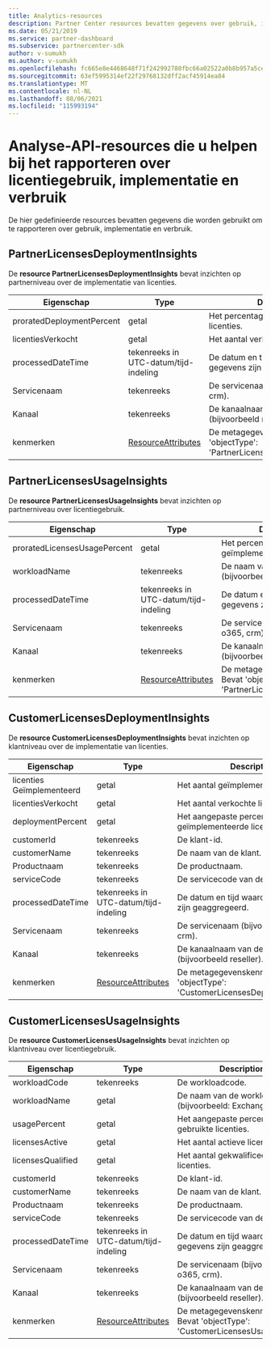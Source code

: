 ```yaml
---
title: Analytics-resources
description: Partner Center resources bevatten gegevens over gebruik, implementatie en verbruik. Bevat inzichten over de implementatie en het gebruik van licenties door partners en klanten.
ms.date: 05/21/2019
ms.service: partner-dashboard
ms.subservice: partnercenter-sdk
author: v-sumukh
ms.author: v-sumukh
ms.openlocfilehash: fc665e8e4468648f71f242992780fbc66a02522a0b8b957a5ce68147ab33eaac
ms.sourcegitcommit: 63ef5995314ef22f29768132dff2acf45914ea84
ms.translationtype: MT
ms.contentlocale: nl-NL
ms.lasthandoff: 08/06/2021
ms.locfileid: "115993194"
---
```

# <a name="analytics-api-resources-that-help-you-report-on-license-usage-deployment-and-consumption"></a>Analyse-API-resources die u helpen bij het rapporteren over licentiegebruik, implementatie en verbruik

De hier gedefinieerde resources bevatten gegevens die worden gebruikt om te rapporteren over gebruik, implementatie en verbruik.

## <a name="partnerlicensesdeploymentinsights"></a>PartnerLicensesDeploymentInsights

De **resource PartnerLicensesDeploymentInsights** bevat inzichten op partnerniveau over de implementatie van licenties.

| Eigenschap                  | Type                                                           | Description                                                                         |
|---------------------------|----------------------------------------------------------------|-------------------------------------------------------------------------------------|
| proratedDeploymentPercent | getal                                                         | Het percentage geïmplementeerde licenties.                                                |
| licentiesVerkocht              | getal                                                         | Het aantal verkochte licenties.                                                        |
| processedDateTime         | tekenreeks in UTC-datum/tijd-indeling                                 | De datum en tijd waarop de gegevens zijn geaggregeerd.                                     |
| Servicenaam               | tekenreeks                                                         | De servicenaam (bijvoorbeeld: o365, crm).                                                  |
| Kanaal                   | tekenreeks                                                         | De kanaalnaam van de service (bijvoorbeeld reseller).                                    |
| kenmerken                | [ResourceAttributes](utility-resources.md#resourceattributes) | De metagegevenskenmerken. Bevat 'objectType': 'PartnerLicensesDeploymentInsights' |

## <a name="partnerlicensesusageinsights"></a>PartnerLicensesUsageInsights

De **resource PartnerLicensesUsageInsights** bevat inzichten op partnerniveau over licentiegebruik.

| Eigenschap                     | Type                                                           | Description                                                                    |
|------------------------------|----------------------------------------------------------------|--------------------------------------------------------------------------------|
| proratedLicensesUsagePercent | getal                                                         | Het percentage geïmplementeerde licenties.                                           |
| workloadName                 | tekenreeks                                                         | De naam van de workload (bijvoorbeeld exchange).                                             |
| processedDateTime            | tekenreeks in UTC-datum/tijd-indeling                                 | De datum en tijd waarop de gegevens zijn geaggregeerd.                                |
| Servicenaam                  | tekenreeks                                                         | De servicenaam (bijvoorbeeld: o365, crm).                                             |
| Kanaal                      | tekenreeks                                                         | De kanaalnaam van de service (bijvoorbeeld reseller).                               |
| kenmerken                   | [ResourceAttributes](utility-resources.md#resourceattributes) | De metagegevenskenmerken. Bevat 'objectType': 'PartnerLicensesUsageInsights' |

## <a name="customerlicensesdeploymentinsights"></a>CustomerLicensesDeploymentInsights

De **resource CustomerLicensesDeploymentInsights** bevat inzichten op klantniveau over de implementatie van licenties.

| Eigenschap          | Type                                                           | Description                                                                          |
|-------------------|----------------------------------------------------------------|--------------------------------------------------------------------------------------|
| licenties Geïmplementeerd  | getal                                                         | Het aantal geïmplementeerde licenties.                                                     |
| licentiesVerkocht      | getal                                                         | Het aantal verkochte licenties.                                                         |
| deploymentPercent | getal                                                         | Het aangepaste percentage geïmplementeerde licenties.                                        |
| customerId        | tekenreeks                                                         | De klant-id.                                                             |
| customerName      | tekenreeks                                                         | De naam van de klant.                                                                   |
| Productnaam       | tekenreeks                                                         | De productnaam.                                                                    |
| serviceCode       | tekenreeks                                                         | De servicecode van de licentie.                                                     |
| processedDateTime | tekenreeks in UTC-datum/tijd-indeling                                 | De datum en tijd waarop de gegevens zijn geaggregeerd.                                      |
| Servicenaam       | tekenreeks                                                         | De servicenaam (bijvoorbeeld: o365, crm).                                                   |
| Kanaal           | tekenreeks                                                         | De kanaalnaam van de service (bijvoorbeeld reseller).                                     |
| kenmerken        | [ResourceAttributes](utility-resources.md#resourceattributes) | De metagegevenskenmerken. Bevat 'objectType': 'CustomerLicensesDeploymentInsights' |

## <a name="customerlicensesusageinsights"></a>CustomerLicensesUsageInsights

De **resource CustomerLicensesUsageInsights** bevat inzichten op klantniveau over licentiegebruik.

| Eigenschap          | Type                                                           | Description                                                                     |
|-------------------|----------------------------------------------------------------|---------------------------------------------------------------------------------|
| workloadCode      | tekenreeks                                                         | De workloadcode.                                                              |
| workloadName      | getal                                                         | De naam van de workload (bijvoorbeeld: Exchange).                                              |
| usagePercent      | getal                                                         | Het aangepaste percentage gebruikte licenties.                                       |
| licensesActive    | getal                                                         | Het aantal actieve licenties.                                                  |
| licensesQualified | getal                                                         | Het aantal gekwalificeerde licenties.                                               |
| customerId        | tekenreeks                                                         | De klant-id.                                                        |
| customerName      | tekenreeks                                                         | De naam van de klant.                                                              |
| Productnaam       | tekenreeks                                                         | De productnaam.                                                               |
| serviceCode       | tekenreeks                                                         | De servicecode van de licentie.                                                |
| processedDateTime | tekenreeks in UTC-datum/tijd-indeling                                 | De datum en tijd waarop de gegevens zijn geaggregeerd.                                 |
| Servicenaam       | tekenreeks                                                         | De servicenaam (bijvoorbeeld: o365, crm).                                              |
| Kanaal           | tekenreeks                                                         | De kanaalnaam van de service (bijvoorbeeld reseller).                                |
| kenmerken        | [ResourceAttributes](utility-resources.md#resourceattributes) | De metagegevenskenmerken. Bevat 'objectType': 'CustomerLicensesUsageInsights' |